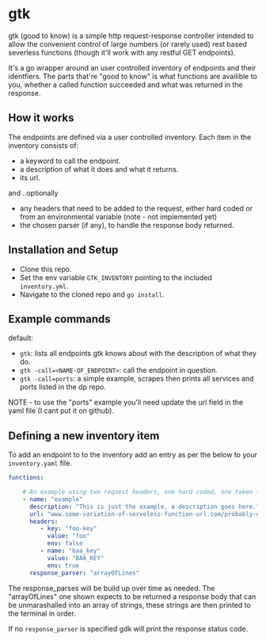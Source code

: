 
# gtk

gtk (good to know) is a simple http request-response controller intended to allow the convenient control of large numbers (or rarely used) rest based severless functions (though it'll work with any restful GET endpoints).

It's a go wrapper around an user controlled inventory of endpoints and their identfiers. The parts that're "good to know" is what functions are availible to you, whether a called function succeeded and what was returned in the response.


## How it works

The endpoints are defined via a user controlled inventory. Each item in the inventory consists of:

- a keyword to call the endpoint.
- a description of what it does and what it returns.
- its url.

and ..optionally
- any headers that need to be added to the request, either hard coded or from an environmental variable (note - not implemented yet)
- the chosen parser (if any), to handle the response body returned.


## Installation and Setup

- Clone this repo.
- Set the env variable `GTK_INVENTORY` pointing to the included `inventory.yml`.
- Navigate to the cloned repo and `go install`.


## Example commands

default:
- `gtk`: lists all endpoints gtk knows about with the description of what they do.
- `gtk -call=<NAME-OF_ENDPOINT>`: call the endpoint in question.
- `gtk -call=ports`: a simple example, scrapes then prints all services and ports listed in the dp repo.

NOTE - to use the "ports" example you'll need update the url field in the yaml file (I cant put it on github).


## Defining a new inventory item

To add an endpoint to to the inventory add an entry as per the below to your `inventory.yaml` file.

```yaml
functions:

    # An example using two request headers, one hard coded, one taken from an environmental variables.
    - name: "example"
      description: "This is just the example, a description goes here."
      url: "www.some-variation-of-serveless-function-url.com/probably-google-or-aws/example"
      headers:
         - key: "foo-key"
           value: "foo"
           env: false
         - name: "baa_key"
           value: "BAA_KEY"
           env: true
      response_parser: "arrayOfLines"
```

The response_parses will be build up over time as needed. The "arrayOfLines" one shown expects to be returned a response body that can be unmarashalled into an array of strings, these strings are then printed to the terminal in order.

If no `response_parser` is specified gdk will print the response status code.
